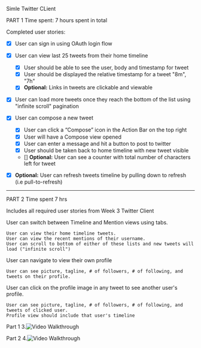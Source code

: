 Simle Twitter CLient


PART 1 Time spent: 7 hours spent in total

Completed user stories:
- [X] User can sign in using OAuth login flow
- [X] User can view last 25 tweets from their home timeline

   - [X] User should be able to see the user, body and timestamp for tweet
   - [X] User should be displayed the relative timestamp for a tweet "8m", "7h"
   - [X] <b>Optional:</b> Links in tweets are clickable and viewable

- [X] User can load more tweets once they reach the bottom of the list using "infinite scroll" pagination
- [X] User can compose a new tweet

    - [X] User can click a “Compose” icon in the Action Bar on the top right
    - [X] User will have a Compose view opened
    - [X] User can enter a message and hit a button to post to twitter
    - [X] User should be taken back to home timeline with new tweet visible
    - [] <b>Optional:</b> User can see a counter with total number of characters left for tweet

- [X] <b>Optional:</b> User can refresh tweets timeline by pulling down to refresh (i.e pull-to-refresh)


-----------------------------------------------

PART 2 Time spent 7 hrs

Includes all required user stories from Week 3 Twitter Client

User can switch between Timeline and Mention views using tabs.

    User can view their home timeline tweets.
    User can view the recent mentions of their username.
    User can scroll to bottom of either of these lists and new tweets will load ("infinite scroll")
    

User can navigate to view their own profile

    User can see picture, tagline, # of followers, # of following, and tweets on their profile.

User can click on the profile image in any tweet to see another user's profile.

    User can see picture, tagline, # of followers, # of following, and tweets of clicked user.
    Profile view should include that user's timeline
Part 1 
3.![Video Walkthrough](simpletwitter.gif)

Part 2
4.![Video Walkthrough](simpletwitter2.gif)

